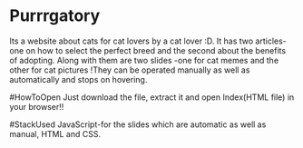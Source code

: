 # Purrrgatory
Its a website about cats for cat lovers by a cat lover :D. It has two articles- one on how to select the perfect breed and the second about the benefits of adopting. Along with them are two slides -one for cat memes and the other for cat pictures !They can be operated manually as well as automatically and stops on hovering.

#HowToOpen Just download the file, extract it and open Index(HTML file) in your browser!!

#StackUsed JavaScript-for the slides which are automatic as well as manual, HTML and CSS.

